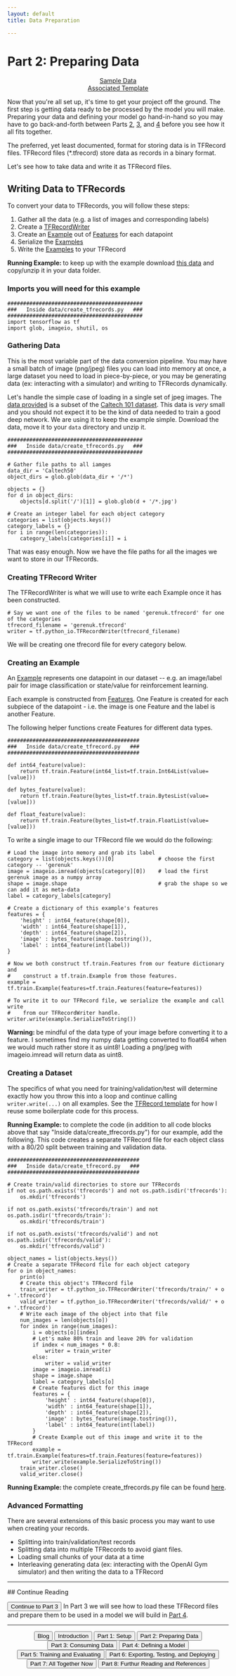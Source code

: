 ```yaml
---
layout: default
title: Data Preparation

---
```


# Part 2: Preparing Data

<div style="text-align: center">
    <a href="data/Caltech50.zip" target="_blank">Sample Data</a><br>
    <a href='https://github.com/crosleythomas/tensorplates/blob/master/templates/prepare_tfrecord.ipynb' target="_blank">Associated Template</a><br>
</div>

Now that you're all set up, it's time to get your project off the ground.  The first step is getting data ready to be processed by the model you will make.  Preparing your data and defining your model go hand-in-hand so you may have to go back-and-forth between Parts [2](dataprep), [3](dataload), and [4](model) before you see how it all fits together.

The preferred, yet least documented, format for storing data is in TFRecord files.  TFRecord files (\*.tfrecord) store data as records in a binary format.

Let's see how to take data and write it as TFRecord files.

## Writing Data to TFRecords

To convert your data to TFRecords, you will follow these steps:
1. Gather all the data (e.g. a list of images and corresponding labels)
2. Create a [TFRecordWriter](https://www.tensorflow.org/api_docs/python/tf/python_io/TFRecordWriter)
3. Create an [Example](https://www.tensorflow.org/api_docs/python/tf/train/Example) out of [Features](https://www.tensorflow.org/api_docs/python/tf/train/Feature) for each datapoint
4. Serialize the [Examples](https://www.tensorflow.org/api_docs/python/tf/train/Example)
5. Write the [Examples](https://www.tensorflow.org/api_docs/python/tf/train/Example) to your TFRecord

<span class="example"><b>Running Example: </b> to keep up with the example download <a href="data/Caltech50.zip"> this data</a> and copy/unzip it in your data folder.</span>

### Imports you will need for this example
```
###########################################
###   Inside data/create_tfrecords.py   ###
###########################################
import tensorflow as tf
import glob, imageio, shutil, os
```

### Gathering Data
This is the most variable part of the data conversion pipeline.  You may have a small batch of image (png/jpeg) files you can load into memory at once, a large dataset you need to load in piece-by-piece, or you may be generating data (ex: interacting with a simulator) and writing to TFRecords dynamically.

Let's handle the simple case of loading in a single set of jpeg images.  The <a href="data/Caltech50.zip" target="_blank">data provided</a> is a subset of the [Caltech 101 dataset](http://www.vision.caltech.edu/Image_Datasets/Caltech101/).  This data is <em>very</em> small and you should not expect it to be the kind of data needed to train a good deep network.  We are using it to keep the example simple.  Download the data, move it to your ```data``` directory and unzip it.

```
###########################################
###   Inside data/create_tfrecords.py   ###
###########################################

# Gather file paths to all iamges
data_dir = 'Caltech50'
object_dirs = glob.glob(data_dir + '/*')

objects = {}
for d in object_dirs:
    objects[d.split('/')[1]] = glob.glob(d + '/*.jpg')

# Create an integer label for each object category
categories = list(objects.keys())
category_labels = {}
for i in range(len(categories)):
    category_labels[categories[i]] = i
```

That was easy enough.  Now we have the file paths for all the images we want to store in our TFRecords.

### Creating TFRecord Writer

The TFRecordWriter is what we will use to write each Example once it has been constructed.

```
# Say we want one of the files to be named 'gerenuk.tfrecord' for one of the categories
tfrecord_filename = 'gerenuk.tfrecord'
writer = tf.python_io.TFRecordWriter(tfrecord_filename)
```

We will be creating one tfrecord file for every category below.

### Creating an Example

An [Example](https://www.tensorflow.org/api_docs/python/tf/train/Example) represents one datapoint in our dataset -- e.g. an image/label pair for image classification or state/value for reinforcement learning.

Each example is constructed from [Features](https://www.tensorflow.org/api_docs/python/tf/train/Feature).  One Feature is created for each subpiece of the datapoint - i.e. the image is one Feature and the label is another Feature.

The following helper functions create Features for different data types.

```
##########################################
###   Inside data/create_tfrecord.py   ###
##########################################

def int64_feature(value):
    return tf.train.Feature(int64_list=tf.train.Int64List(value=[value]))

def bytes_feature(value):
    return tf.train.Feature(bytes_list=tf.train.BytesList(value=[value]))

def float_feature(value):
    return tf.train.Feature(bytes_list=tf.train.FloatList(value=[value]))
```

To write a single image to our TFRecord file we would do the following:

```
# Load the image into memory and grab its label
category = list(objects.keys())[0]              # choose the first category -- 'gerenuk'
image = imageio.imread(objects[category][0])    # load the first gerenuk image as a numpy array
shape = image.shape                             # grab the shape so we can add it as meta-data
label = category_labels[category]

# Create a dictionary of this example's features
features = {
    'height' : int64_feature(shape[0]),
    'width' : int64_feature(shape[1]),
    'depth' : int64_feature(shape[2]),
    'image' : bytes_feature(image.tostring()),
    'label' : int64_feature(int(label))
}

# Now we both construct tf.train.Features from our feature dictionary and
#    construct a tf.train.Example from those features.
example = tf.train.Example(features=tf.train.Features(feature=features))

# To write it to our TFRecord file, we serialize the example and call write
#    from our TFRecordWriter handle.
writer.write(example.SerializeToString())
```

<span class='warning'><b>Warning: </b>be mindful of the data type of your image before converting it to a feature.  I sometimes find my numpy data getting converted to float64 when we would much rather store it as uint8!  Loading a png/jpeg with imageio.imread will return data as uint8.</span>

### Creating a Dataset
The specifics of what you need for training/validation/test will determine exactly how you throw this into a loop and continue calling ```writer.write(...)``` on all examples.  See the <a href='https://github.com/crosleythomas/tensorplates/blob/master/templates/prepare_tfrecord.ipynb' target='_blank'>TFRecord template</a> for how I reuse some boilerplate code for this process.

<span class="example"><b>Running Example: </b>to complete the code (in addition to all code blocks above that say "Inside data/create_tfrecords.py") for our example, add the following.  This code creates a separate TFRecord file for each object class with a 80/20 split between training and validation data.</span>
```
##########################################
###   Inside data/create_tfrecord.py   ###
##########################################

# Create train/valid directories to store our TFRecords
if not os.path.exists('tfrecords') and not os.path.isdir('tfrecords'):
    os.mkdir('tfrecords')

if not os.path.exists('tfrecords/train') and not os.path.isdir('tfrecords/train'):
    os.mkdir('tfrecords/train')

if not os.path.exists('tfrecords/valid') and not os.path.isdir('tfrecords/valid'):
    os.mkdir('tfrecords/valid')

object_names = list(objects.keys())
# Create a separate TFRecord file for each object category
for o in object_names:
    print(o)
    # Create this object's TFRecord file
    train_writer = tf.python_io.TFRecordWriter('tfrecords/train/' + o + '.tfrecord')
    valid_writer = tf.python_io.TFRecordWriter('tfrecords/valid/' + o + '.tfrecord')
    # Write each image of the object into that file
    num_images = len(objects[o])
    for index in range(num_images):
        i = objects[o][index]
        # Let's make 80% train and leave 20% for validation
        if index < num_images * 0.8:
            writer = train_writer
        else:
            writer = valid_writer
        image = imageio.imread(i)
        shape = image.shape
        label = category_labels[o]
        # Create features dict for this image
        features = {
            'height' : int64_feature(shape[0]),
            'width' : int64_feature(shape[1]),
            'depth' : int64_feature(shape[2]),
            'image' : bytes_feature(image.tostring()),
            'label' : int64_feature(int(label))
        }
        # Create Example out of this image and write it to the TFRecord
        example = tf.train.Example(features=tf.train.Features(feature=features))
        writer.write(example.SerializeToString())
    train_writer.close()
    valid_writer.close()
```

<span class="example"><b>Running Example: </b>the complete create_tfrecords.py file can be found <a href="code/create_tfrecords.py">here</a>.</span>

### Advanced Formatting
There are several extensions of this basic process you may want to use when creating your records.

* Splitting into train/validation/test records
* Splitting data into multiple TFRecords to avoid giant files.
* Loading small chunks of your data at a time
* Interleaving generating data (ex: interacting with the OpenAI Gym simulator) and then writing the data to a TFRecord

<hr>
## Continue Reading

<button onclick="location.href='dataload'" class='continue-links'>Continue to Part 3</button>
In Part 3 we will see how to load these TFRecord files and prepare them to be used in a model we will build in [Part 4](model).

<hr>
<div style="text-align: center;">
    <button onclick="location.href='https://crosleythomas.github.io/blog/'" class='continue-links' target="_blank">Blog</button>
    <button onclick="location.href='introduction'" class='continue-links'>Introduction</button>
    <button onclick="location.href='setup'" class='continue-links'>Part 1: Setup</button>
    <button onclick="location.href='dataprep'" class='continue-links'>Part 2: Preparing Data</button>
    <button onclick="location.href='dataload'" class='continue-links'>Part 3: Consuming Data</button>
    <button onclick="location.href='model'" class='continue-links'>Part 4: Defining a Model</button>
    <button onclick="location.href='traineval'" class='continue-links'>Part 5: Training and Evaluating</button>
    <button onclick="location.href='export'" class='continue-links'>Part 6: Exporting, Testing, and Deploying</button>
    <button onclick="location.href='summary'" class='continue-links'>Part 7: All Together Now</button>
    <button onclick="location.href='references'" class='continue-links'>Part 8: Furthur Reading and References</button>
</div>

